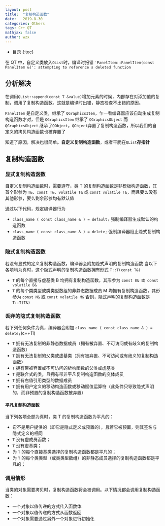 ```yaml
---
layout: post
title:  "复制构造函数"
date:   2019-8-30
categories: Others
tags: C++ QT
mathjax: false
author: wzx
---
```


- 目录
{:toc}

在 QT 中，自定义类放入`QList`时，编译时报错 `'PanelItem::PanelItem(const PanelItem &)': attempting to reference a deleted function`





## 分析解决
在调用`QList::append(const T &value)`增加元素的时候，内部存在对添加值的复制，调用了复制构造函数。这就是编译时出错，静态检查不出错的原因。

`PanelItem` 是自定义类，继承了 `QGraphicsItem`，乍一看编译器应该自动生成复制构造函数才对，但是 `QGraphicsItem` 继承了 `QGraphicsObject` 而 `QGraphicsObject` 继承了`QObject`，`QObject`弃置了复制构造函数，所以我们的自定义的拷贝构造函数也被弃置了

知道了原因，解决也很简单。**自定义复制构造函数**，或者干脆在`QList`**存指针**

## 复制构造函数
### 显式复制构造函数
自定义复制构造函数时，需要遵守，类 T 的复制构造函数是非模板构造函数，其首个形参为 `T&`、`const T&`、`volatile T&` 或 `const volatile T&`，而且要么没有其他形参，要么剩余形参均有默认值

通过以下代码，规定编译器行为
- `class_name ( const class_name & ) = default;` 强制编译器生成默认的构造函数
- `class_name ( const class_name & ) = delete;` 强制编译器阻止隐式复制构造函数

### 隐式复制构造函数
若没有显式的定义复制构造函数，编译器会附加隐式声明的复制构造函数
当以下各项均为真时，这个隐式声明的复制构造函数拥有形式 `T::T(const T&)`
- `T` 的每个直接与虚基类 B 均拥有复制构造函数，其形参为 `const B& 或 const volatile B&`
- `T` 的每个类类型或类类型数组的非静态数据成员 M 均拥有复制构造函数，其形参为 `const M&` 或 `const volatile M&`
否则，隐式声明的复制构造函数是 `T::T(T&)`

### 丢弃的隐式复制构造函数
若下列任何条件为真，编译器会附加 `class_name ( const class_name & ) = delete;`(c++11)
- `T` 拥有无法复制的非静态数据成员（拥有被弃置、不可访问或有歧义的复制构造函数）
- `T` 拥有无法复制的父类或虚基类（拥有被弃置、不可访问或有歧义的复制构造函数）
- `T` 拥有带被弃置或不可访问的析构函数的父类或虚基类
- `T` 是联合式的类，且拥有带非平凡复制构造函数的变体成员
- `T` 拥有右值引用类型的数据成员
- `T` 拥有用户定义的移动构造函数或移动赋值运算符（此条件只导致隐式声明的，而非预置的复制构造函数被弃置）

#### 平凡复制构造函数
当下列各项全部为真时，类 T 的复制构造函数为平凡的：
- 它不是用户提供的（即它是隐式定义或预置的），且若它被预置，则其签名与隐式定义的相同
- `T` 没有虚成员函数；
- `T` 没有虚基类；
- 为 `T` 的每个直接基类选择的复制构造函数都是平凡的；
- 为 `T` 的每个类类型（或类类型数组）的非静态成员选择的复制构造函数都是平凡的；

### 调用情形
当类的对象需要拷贝时，复制构造函数将会被调用。以下情况都会调用复制构造函数：
- 一个对象以值传递的方式传入函数体
- 一个对象以值传递的方式从函数返回
- 一个对象需要通过另外一个对象进行初始化
